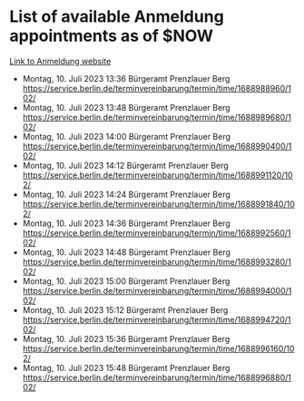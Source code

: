 # List of available Anmeldung appointments as of $NOW
[Link to Anmeldung website](https://service.berlin.de/terminvereinbarung/termin/tag.php?termin=1&anliegen[]=120686&dienstleisterlist=122210,122217,327316,122219,327312,122227,327314,122231,327346,122243,327348,122254,122252,329742,122260,329745,122262,329748,122271,327278,122273,327274,122277,327276,330436,122280,327294,122282,327290,122284,327292,122291,327270,122285,327266,122286,327264,122296,327268,150230,329760,122297,327286,122294,327284,122312,329763,122314,329775,122304,327330,122311,327334,122309,327332,317869,122281,327352,122279,329772,122283,122276,327324,122274,327326,122267,329766,122246,327318,122251,327320,122257,327322,122208,327298,122226,327300&herkunft=http%3A%2F%2Fservice.berlin.de%2Fdienstleistung%2F120686%2F)
- Montag, 10. Juli 2023 13:36 Bürgeramt Prenzlauer Berg https://service.berlin.de/terminvereinbarung/termin/time/1688988960/102/
- Montag, 10. Juli 2023 13:48 Bürgeramt Prenzlauer Berg https://service.berlin.de/terminvereinbarung/termin/time/1688989680/102/
- Montag, 10. Juli 2023 14:00 Bürgeramt Prenzlauer Berg https://service.berlin.de/terminvereinbarung/termin/time/1688990400/102/
- Montag, 10. Juli 2023 14:12 Bürgeramt Prenzlauer Berg https://service.berlin.de/terminvereinbarung/termin/time/1688991120/102/
- Montag, 10. Juli 2023 14:24 Bürgeramt Prenzlauer Berg https://service.berlin.de/terminvereinbarung/termin/time/1688991840/102/
- Montag, 10. Juli 2023 14:36 Bürgeramt Prenzlauer Berg https://service.berlin.de/terminvereinbarung/termin/time/1688992560/102/
- Montag, 10. Juli 2023 14:48 Bürgeramt Prenzlauer Berg https://service.berlin.de/terminvereinbarung/termin/time/1688993280/102/
- Montag, 10. Juli 2023 15:00 Bürgeramt Prenzlauer Berg https://service.berlin.de/terminvereinbarung/termin/time/1688994000/102/
- Montag, 10. Juli 2023 15:12 Bürgeramt Prenzlauer Berg https://service.berlin.de/terminvereinbarung/termin/time/1688994720/102/
- Montag, 10. Juli 2023 15:36 Bürgeramt Prenzlauer Berg https://service.berlin.de/terminvereinbarung/termin/time/1688996160/102/
- Montag, 10. Juli 2023 15:48 Bürgeramt Prenzlauer Berg https://service.berlin.de/terminvereinbarung/termin/time/1688996880/102/
